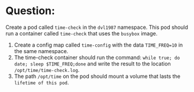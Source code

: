 # Question:

Create a pod called `time-check` in the `dvl1987` namespace. This pod should run a container called `time-check` that uses the `busybox` image.

1. Create a config map called `time-config` with the data `TIME_FREQ=10` in the same namespace.
1. The time-check container should run the command: `while true; do date; sleep $TIME_FREQ;done` and write the result to the location `/opt/time/time-check.log`.
1. The path `/opt/time` on the pod should mount a volume that lasts the `lifetime of this pod`.
